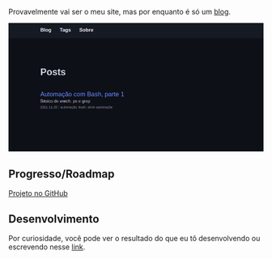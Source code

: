 Provavelmente vai ser o meu site, mas por enquanto é
só um [blog](https://yudi-azvd.github.io/blog).

<a href="https://yudi-azvd.github.io/blog">
  <img src="./.github/blog-home-screenshot.png" alt="página inicial do blog">
</a>

## Progresso/Roadmap

[Projeto no GitHub](https://github.com/yudi-azvd/yudi-azvd.github.io/projects/1)

## Desenvolvimento

Por curiosidade, você pode ver o resultado do que eu tô desenvolvendo ou
escrevendo nesse [link](https://yudi-azvd-blog.vercel.app/blog).
